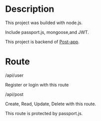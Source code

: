# Description

This project was builded with node.js.

Include passport.js, mongoose,and JWT.

This project is backend of [Post-app](https://react-post-app.netlify.app/).

# Route

/api/user

Register or login with this route

/api/post

Create, Read, Update, Delete with this route.

This route is protected by passport.js.
